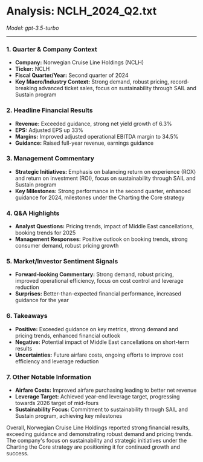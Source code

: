 # Analysis: NCLH_2024_Q2.txt

*Model: gpt-3.5-turbo*

---

### 1. Quarter & Company Context
- **Company:** Norwegian Cruise Line Holdings (NCLH)
- **Ticker:** NCLH
- **Fiscal Quarter/Year:** Second quarter of 2024
- **Key Macro/Industry Context:** Strong demand, robust pricing, record-breaking advanced ticket sales, focus on sustainability through SAIL and Sustain program

### 2. Headline Financial Results
- **Revenue:** Exceeded guidance, strong net yield growth of 6.3%
- **EPS:** Adjusted EPS up 33%
- **Margins:** Improved adjusted operational EBITDA margin to 34.5%
- **Guidance:** Raised full-year revenue, earnings guidance

### 3. Management Commentary
- **Strategic Initiatives:** Emphasis on balancing return on experience (ROX) and return on investment (ROI), focus on sustainability through SAIL and Sustain program
- **Key Milestones:** Strong performance in the second quarter, enhanced guidance for 2024, milestones under the Charting the Core strategy

### 4. Q&A Highlights
- **Analyst Questions:** Pricing trends, impact of Middle East cancellations, booking trends for 2025
- **Management Responses:** Positive outlook on booking trends, strong consumer demand, robust pricing growth

### 5. Market/Investor Sentiment Signals
- **Forward-looking Commentary:** Strong demand, robust pricing, improved operational efficiency, focus on cost control and leverage reduction
- **Surprises:** Better-than-expected financial performance, increased guidance for the year

### 6. Takeaways
- **Positive:** Exceeded guidance on key metrics, strong demand and pricing trends, enhanced financial outlook
- **Negative:** Potential impact of Middle East cancellations on short-term results
- **Uncertainties:** Future airfare costs, ongoing efforts to improve cost efficiency and leverage reduction

### 7. Other Notable Information
- **Airfare Costs:** Improved airfare purchasing leading to better net revenue
- **Leverage Target:** Achieved year-end leverage target, progressing towards 2026 target of mid-fours
- **Sustainability Focus:** Commitment to sustainability through SAIL and Sustain program, achieving key milestones

Overall, Norwegian Cruise Line Holdings reported strong financial results, exceeding guidance and demonstrating robust demand and pricing trends. The company's focus on sustainability and strategic initiatives under the Charting the Core strategy are positioning it for continued growth and success.